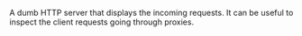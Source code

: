 A dumb HTTP server that displays the incoming requests. It can be useful to
inspect the client requests going through proxies.
